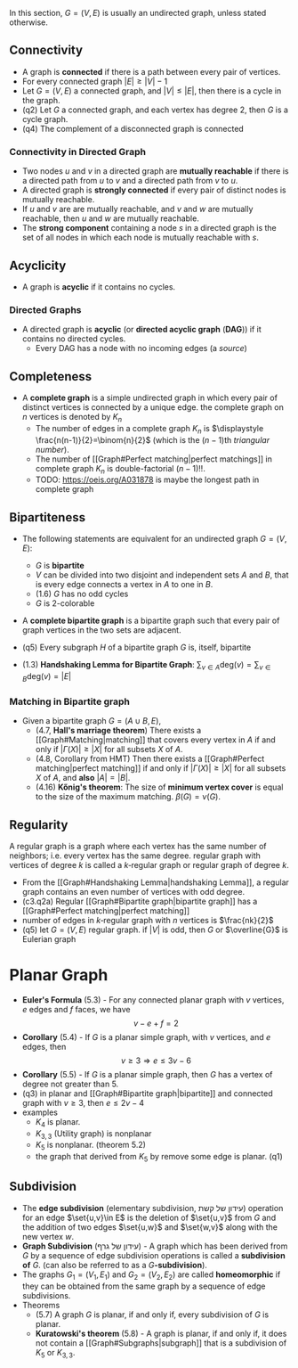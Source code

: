 
In this section, $G=(V,E)$ is usually an undirected graph, unless stated otherwise.
## Connectivity

- A graph is **connected** if there is a path between every pair of vertices.
- For every connected graph $|E| \geq |V|-1$
- Let $G=(V,E)$ a connected graph, and $|V|\leq|E|$, then there is a cycle in the graph.
- (q2) Let $G$ a connected graph, and each vertex has degree 2, then $G$ is a cycle graph.
- (q4) The complement of a disconnected graph is connected 

### Connectivity in Directed Graph


- Two nodes $u$ and $v$ in a directed graph are **mutually reachable** if there is a directed path from $u$ to $v$ and a directed path from $v$ to $u$.
- A directed graph is **strongly connected** if every pair of distinct nodes is mutually reachable.
- If $u$ and $v$ are are mutually reachable, and $v$ and $w$ are mutually reachable, then $u$ and $w$ are mutually reachable.
- The **strong component** containing a node $s$ in a directed graph is the set of all nodes in which each node is mutually reachable with $s$.

## Acyclicity

- A graph is **acyclic** if it contains no cycles.
### Directed Graphs

- A directed graph is **acyclic** (or **directed acyclic graph** (**DAG**)) if it contains no directed cycles.
	- Every DAG has a node with no incoming edges (a _source_)

## Completeness

- A **complete graph** is a simple undirected graph in which every pair of distinct vertices is connected by a unique edge. the complete graph on $n$ vertices is denoted by $K_n$
	- The number of edges in a complete graph $K_n$ is $\displaystyle \frac{n(n-1)}{2}=\binom{n}{2}$ (which is the $(n-1)$th _triangular number_).
	- The number of [[Graph#Perfect matching|perfect matchings]] in complete graph $K_n$ is double-factorial $(n-1)!!$.
	- TODO: https://oeis.org/A031878 is maybe the longest path in complete graph 
## Bipartiteness

- The following statements are equivalent for an undirected graph $G=(V,E)$:
	- $G$ is **bipartite** 
	- $V$ can be divided into two disjoint and independent sets $A$ and $B$, that is every edge connects a vertex in $A$ to one in $B$.
	- (1.6) $G$ has no odd cycles
	- $G$ is 2-colorable

- A **complete bipartite graph** is a bipartite graph such that every pair of graph vertices in the two sets are adjacent.
- (q5) Every subgraph $H$ of a bipartite graph $G$ is, itself, bipartite 
- (1.3) **Handshaking Lemma for Bipartite Graph**: $\displaystyle\sum _{v\in A} \text{deg}( v)=\sum _{v\in B} \text{deg}( v)=|E|$
### Matching in Bipartite graph

- Given a bipartite graph $G=(A \cup B,E)$,
	- (4.7, **Hall's marriage theorem**) There exists a [[Graph#Matching|matching]] that covers every vertex in $A$ if and only if $|\Gamma(X)| \geq |X|$ for all subsets $X$ of $A$.
	- (4.8, Corollary from HMT) Then there exists a [[Graph#Perfect matching|perfect matching]] if and only if $|\Gamma(X)| \geq |X|$ for all subsets $X$ of $A$, and **also** $|A|=|B|$.
	- (4.16) **Kőnig's theorem**: The size of **minimum vertex cover** is equal to the size of the maximum matching. $\beta(G)=\nu(G)$.

## Regularity

A regular graph is a graph where each vertex has the same number of neighbors; i.e. every vertex has the same degree. regular graph with vertices of degree $k$ is called a $k$‑regular graph or regular graph of degree $k$. 

- From the [[Graph#Handshaking Lemma|handshaking Lemma]], a regular graph contains an even number of vertices with odd degree.
- (c3.q2a) Regular [[Graph#Bipartite graph|bipartite graph]] has a [[Graph#Perfect matching|perfect matching]]
- number of edges in $k$‑regular graph with $n$ vertices is $\frac{nk}{2}$
- (q5) let $G=(V,E)$ regular graph. if $|V|$ is odd, then $G$ or $\overline{G}$  is Eulerian graph

# Planar Graph


- **Euler's Formula** (5.3) - For any connected planar graph with $v$ vertices, $e$ edges and $f$ faces, we have $$v-e+f=2$$
- **Corollary** (5.4) - If $G$ is a planar simple graph, with $v$ vertices, and $e$ edges, then $$v\geq 3\Longrightarrow e\leq 3v-6$$
- **Corollary** (5.5) - If $G$ is a planar simple graph, then $G$ has a vertex of degree not greater than 5.
- (q3) in planar and [[Graph#Bipartite graph|bipartite]] and connected graph with $v\geq{3}$, then $e\leq{2v-4}$ 
-  examples
	- $K_4$ is planar. 
	- $K_{3,3}$ (Utility graph) is nonplanar
	- $K_5$ is nonplanar. (theorem 5.2)
	- the graph that derived from $K_5$ by remove some edge is planar. (q1)

## Subdivision

-  The **edge subdivision** (elementary subdivision, עידון של קשת) operation for an edge $\set{u,v}\in E$ is the deletion of $\set{u,v}$ from $G$ and the addition of two edges $\set{u,w}$ and $\set{w,v}$ along with the new vertex $w$.
- **Graph Subdivision** (עידון של גרף) - A graph which has been derived from $G$ by a sequence of edge subdivision operations is called a **subdivision of** $G$. (can also be referred to as a $G$**-subdivision**).
- The graphs $G_1=(V_1,E_1)$ and $G_2=(V_2,E_2)$ are called **homeomorphic** if they can be obtained from the same graph by a sequence of edge subdivisions.
-  Theorems
	- (5.7) A graph $G$ is planar, if and only if, every subdivision of $G$ is planar.
	- **Kuratowski's theorem** (5.8) - A graph is planar, if and only if, it does not contain a [[Graph#Subgraphs|subgraph]] that is a subdivision of $K_5$ or $K_{3,3}$.


